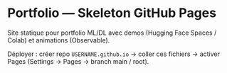 # Portfolio — Skeleton GitHub Pages

Site statique pour portfolio ML/DL avec demos (Hugging Face Spaces / Colab) et animations (Observable).

Déployer : créer repo `USERNAME.github.io` → coller ces fichiers → activer Pages (Settings → Pages → branch main / root).
